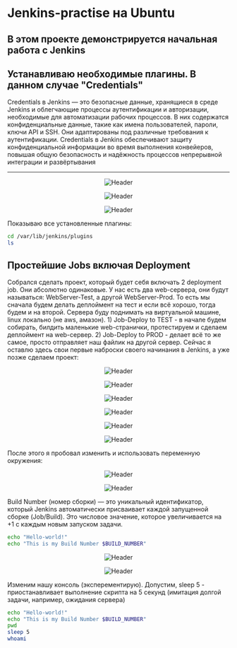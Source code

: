 # Jenkins-practise на Ubuntu

В этом проекте демонстрируется начальная работа с Jenkins
---

## Устанавливаю необходимые плагины. В данном случае "Credentials"

Credentials в Jenkins — это безопасные данные, хранящиеся в среде Jenkins и облегчающие процессы аутентификации и авторизации, необходимые для автоматизации рабочих процессов. В них содержатся конфиденциальные данные, такие как имена пользователей, пароли, ключи API и SSH. Они адаптированы под различные требования к аутентификации. Credentials в Jenkins обеспечивают защиту конфиденциальной информации во время выполнения конвейеров, повышая общую безопасность и надёжность процессов непрерывной интеграции и развёртывания

--- 
<p align="center">
  <img src="https://github.com/exeleron07/jenkins-practice/blob/5d387d6ba53050b91c462566ef16dc4b740af82e/img/1.png" alt="Header">
</p>
<p align="center">
  <img src="https://github.com/exeleron07/jenkins-practice/blob/5d387d6ba53050b91c462566ef16dc4b740af82e/img/2.png" alt="Header">
</p>

<p align="center">
  <img src="https://github.com/exeleron07/jenkins-practice/blob/87c6a35dd2bcc8974594611ca71955f6dae73505/img/3.png" alt="Header">
</p>

Показываю все установленные плагины:

```bash
cd /var/lib/jenkins/plugins
ls
```
## Простейшие Jobs включая Deployment

Собрался сделать проект, который будет себя включать 2 deployment job. Они абсолютно одинаковые. У нас есть два web-сервера, они будут называться: WebServer-Test, а другой WebServer-Prod. То есть мы сначала будем делать деплоймент на тест и если всё хорошо, тогда будем и на второй. Сервера буду поднимать на виртуальной машине, linux локально (не aws, амазон).    1) Job-Deploy to TEST - в начале будем собирать, билдить маленькие web-странички, протестируем и сделаем деплоймент на web-сервер. 2) Job-Deploy to PROD - делает всё то же самое, просто отправляет наш файлик на другой сервер. Сейчас я оставлю здесь свои первые наброски своего начинания в Jenkins, а уже позже сделаем проект:

<p align="center">
  <img src="https://github.com/exeleron07/jenkins-practice/blob/86b373b4fd998480ac4c1c18136730d19367a181/img/4.png" alt="Header">
</p>
<p align="center">
  <img src="https://github.com/exeleron07/jenkins-practice/blob/86b373b4fd998480ac4c1c18136730d19367a181/img/5.png" alt="Header">
</p>
<p align="center">
  <img src="https://github.com/exeleron07/jenkins-practice/blob/86b373b4fd998480ac4c1c18136730d19367a181/img/6.png" alt="Header">
</p>
<p align="center">
  <img src="https://github.com/exeleron07/jenkins-practice/blob/86b373b4fd998480ac4c1c18136730d19367a181/img/7.png" alt="Header">
</p>
<p align="center">
  <img src="https://github.com/exeleron07/jenkins-practice/blob/86b373b4fd998480ac4c1c18136730d19367a181/img/8.png" alt="Header">
</p>
<p align="center">
  <img src="https://github.com/exeleron07/jenkins-practice/blob/86b373b4fd998480ac4c1c18136730d19367a181/img/9.png" alt="Header">
</p>

После этого я пробовал изменить и использовать переменную окружения:

<p align="center">
  <img src="https://github.com/exeleron07/jenkins-practice/blob/86b373b4fd998480ac4c1c18136730d19367a181/img/10.png" alt="Header">
</p>
<p align="center">
  <img src="https://github.com/exeleron07/jenkins-practice/blob/86b373b4fd998480ac4c1c18136730d19367a181/img/11.png" alt="Header">
</p>

Build Number (номер сборки) — это уникальный идентификатор, который Jenkins автоматически присваивает каждой запущенной сборке (Job/Build). Это числовое значение, которое увеличивается на +1 с каждым новым запуском задачи.

```bash
echo "Hello-world!"
echo "This is my Build Number $BUILD_NUMBER"
```
<p align="center">
  <img src="https://github.com/exeleron07/jenkins-practice/blob/86b373b4fd998480ac4c1c18136730d19367a181/img/12.png" alt="Header">
</p>
<p align="center">
  <img src="https://github.com/exeleron07/jenkins-practice/blob/86b373b4fd998480ac4c1c18136730d19367a181/img/13.png" alt="Header">
</p>

Изменим нашу консоль (эксперементирую). Допустим, sleep 5 - приостанавливает выполнение скрипта на 5 секунд (имитация долгой задачи, например, ожидания сервера)

```bash
echo "Hello-world!"
echo "This is my Build Number $BUILD_NUMBER"
pwd
sleep 5
whoami
```











